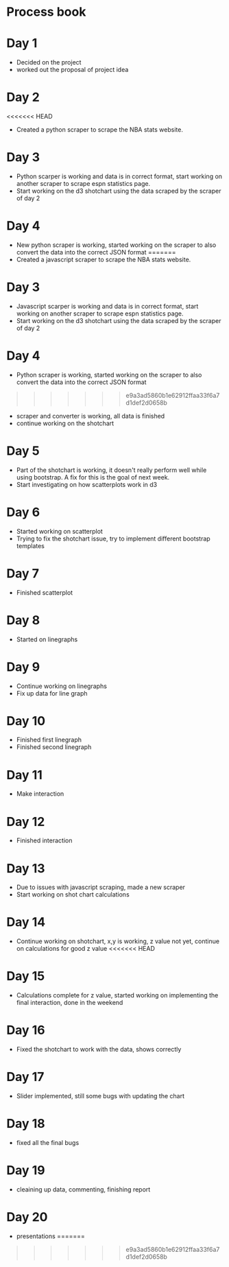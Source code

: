 # Process book

# Day 1

* Decided on the project
* worked out the proposal of project idea

# Day 2
<<<<<<< HEAD
* Created a python scraper to scrape the NBA stats website.

# Day 3
* Python scarper is working and data is in correct format, start working on another scraper to scrape espn statistics page.
* Start working on the d3 shotchart using the data scraped by the scraper of day 2

# Day 4
* New python scraper is working, started working on the scraper to also convert the data into the correct JSON format
=======
* Created a javascript scraper to scrape the NBA stats website.

# Day 3
* Javascript scarper is working and data is in correct format, start working on another scraper to scrape espn statistics page.
* Start working on the d3 shotchart using the data scraped by the scraper of day 2

# Day 4
* Python scraper is working, started working on the scraper to also convert the data into the correct JSON format
>>>>>>> e9a3ad5860b1e62912ffaa33f6a7d1def2d0658b
* scraper and converter is working, all data is finished
* continue working on the shotchart

# Day 5
* Part of the shotchart is working, it doesn't really perform well while using bootstrap. A fix for this is the goal of next week.
* Start investigating on how scatterplots work in d3

# Day 6
* Started working on scatterplot
* Trying to fix the shotchart issue, try to implement different bootstrap templates

# Day 7
* Finished scatterplot

# Day 8
* Started on linegraphs

# Day 9
* Continue working on linegraphs
* Fix up data for line graph

# Day 10
* Finished first linegraph
* Finished second linegraph

# Day 11
* Make interaction

# Day 12
* Finished interaction

# Day 13
* Due to issues with javascript scraping, made a new scraper
* Start working on shot chart calculations

# Day 14
* Continue working on shotchart, x,y is working, z value not yet, continue on calculations for good z value
<<<<<<< HEAD

# Day 15
* Calculations complete for z value, started working on implementing the final interaction, done in the weekend

# Day 16
* Fixed the shotchart to work with the data, shows correctly

# Day 17
* Slider implemented, still some bugs with updating the chart

# Day 18
* fixed all the final bugs

# Day 19
* cleaining up data, commenting, finishing report

# Day 20
* presentations
=======
>>>>>>> e9a3ad5860b1e62912ffaa33f6a7d1def2d0658b
